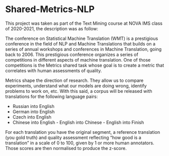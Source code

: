 # Shared-Metrics-NLP

This project was taken as part of the Text Mining course at NOVA IMS class of 2020-2021, the description was as follow:

The conference on Statistical Machine Translation (WMT) is a prestigious conference in the field of NLP and Machine Translations that builds on a series of annual workshops and conferences in Machine Translation, going back to 2006. This prestigious conference organizes a series of competitions in different aspects of machine translation. One of those competitions is the Metrics shared task whose goal is to create a metric that correlates with human assessments of quality.

Metrics shape the direction of research. They allow us to compare experiments, understand what our models are doing wrong, identify problems to work on, etc. 
With this said, a corpus will be released with translations for the following language pairs: 
- Russian into English
- German into English
- Czech into English
- Chinese into English - English into Chinese - English into Finish

For each translation you have the original segment, a reference translation (you gold truth) and quality assessment reflecting “how good is a translation” in a scale of 0 to 100, given by 1 or more human annotators. Those scores are then normalised to produce the z-score.
